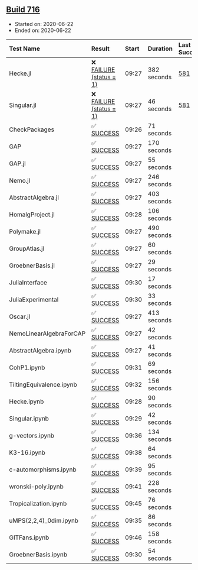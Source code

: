 ## [Build 716](https://oscarci.mathematik.uni-kl.de/job/oscar-julia-1.4/716/)

* Started on: 2020-06-22
* Ended on: 2020-06-22

| Test Name    | Result | Start | Duration | Last Success | First Failure |
|:-------------|:-------|:------|:---------|:-------------|:--------------|
| Hecke.jl | ❌ [FAILURE (status = 1)](https://oscarci.mathematik.uni-kl.de/job/oscar-julia-1.4/716/artifact/logs/build-716/Hecke.jl.log) | 09:27 | 382 seconds | [581](https://oscarci.mathematik.uni-kl.de/job/oscar-julia-1.4/581/) | [582](https://oscarci.mathematik.uni-kl.de/job/oscar-julia-1.4/582/) |
| Singular.jl | ❌ [FAILURE (status = 1)](https://oscarci.mathematik.uni-kl.de/job/oscar-julia-1.4/716/artifact/logs/build-716/Singular.jl.log) | 09:27 | 46 seconds | [581](https://oscarci.mathematik.uni-kl.de/job/oscar-julia-1.4/581/) | [582](https://oscarci.mathematik.uni-kl.de/job/oscar-julia-1.4/582/) |
| CheckPackages | ✅ [SUCCESS](https://oscarci.mathematik.uni-kl.de/job/oscar-julia-1.4/716/artifact/logs/build-716/CheckPackages.log) | 09:26 | 71 seconds |  |  |
| GAP | ✅ [SUCCESS](https://oscarci.mathematik.uni-kl.de/job/oscar-julia-1.4/716/artifact/logs/build-716/GAP.log) | 09:27 | 170 seconds |  |  |
| GAP.jl | ✅ [SUCCESS](https://oscarci.mathematik.uni-kl.de/job/oscar-julia-1.4/716/artifact/logs/build-716/GAP.jl.log) | 09:27 | 55 seconds |  |  |
| Nemo.jl | ✅ [SUCCESS](https://oscarci.mathematik.uni-kl.de/job/oscar-julia-1.4/716/artifact/logs/build-716/Nemo.jl.log) | 09:27 | 246 seconds |  |  |
| AbstractAlgebra.jl | ✅ [SUCCESS](https://oscarci.mathematik.uni-kl.de/job/oscar-julia-1.4/716/artifact/logs/build-716/AbstractAlgebra.jl.log) | 09:27 | 403 seconds |  |  |
| HomalgProject.jl | ✅ [SUCCESS](https://oscarci.mathematik.uni-kl.de/job/oscar-julia-1.4/716/artifact/logs/build-716/HomalgProject.jl.log) | 09:28 | 106 seconds |  |  |
| Polymake.jl | ✅ [SUCCESS](https://oscarci.mathematik.uni-kl.de/job/oscar-julia-1.4/716/artifact/logs/build-716/Polymake.jl.log) | 09:27 | 490 seconds |  |  |
| GroupAtlas.jl | ✅ [SUCCESS](https://oscarci.mathematik.uni-kl.de/job/oscar-julia-1.4/716/artifact/logs/build-716/GroupAtlas.jl.log) | 09:27 | 60 seconds |  |  |
| GroebnerBasis.jl | ✅ [SUCCESS](https://oscarci.mathematik.uni-kl.de/job/oscar-julia-1.4/716/artifact/logs/build-716/GroebnerBasis.jl.log) | 09:27 | 29 seconds |  |  |
| JuliaInterface | ✅ [SUCCESS](https://oscarci.mathematik.uni-kl.de/job/oscar-julia-1.4/716/artifact/logs/build-716/JuliaInterface.log) | 09:30 | 17 seconds |  |  |
| JuliaExperimental | ✅ [SUCCESS](https://oscarci.mathematik.uni-kl.de/job/oscar-julia-1.4/716/artifact/logs/build-716/JuliaExperimental.log) | 09:30 | 33 seconds |  |  |
| Oscar.jl | ✅ [SUCCESS](https://oscarci.mathematik.uni-kl.de/job/oscar-julia-1.4/716/artifact/logs/build-716/Oscar.jl.log) | 09:27 | 413 seconds |  |  |
| NemoLinearAlgebraForCAP | ✅ [SUCCESS](https://oscarci.mathematik.uni-kl.de/job/oscar-julia-1.4/716/artifact/logs/build-716/NemoLinearAlgebraForCAP.log) | 09:27 | 42 seconds |  |  |
| AbstractAlgebra.ipynb | ✅ [SUCCESS](https://oscarci.mathematik.uni-kl.de/job/oscar-julia-1.4/716/artifact/logs/build-716/AbstractAlgebra.ipynb.log) | 09:27 | 41 seconds |  |  |
| CohP1.ipynb | ✅ [SUCCESS](https://oscarci.mathematik.uni-kl.de/job/oscar-julia-1.4/716/artifact/logs/build-716/CohP1.ipynb.log) | 09:31 | 69 seconds |  |  |
| TiltingEquivalence.ipynb | ✅ [SUCCESS](https://oscarci.mathematik.uni-kl.de/job/oscar-julia-1.4/716/artifact/logs/build-716/TiltingEquivalence.ipynb.log) | 09:32 | 156 seconds |  |  |
| Hecke.ipynb | ✅ [SUCCESS](https://oscarci.mathematik.uni-kl.de/job/oscar-julia-1.4/716/artifact/logs/build-716/Hecke.ipynb.log) | 09:28 | 90 seconds |  |  |
| Singular.ipynb | ✅ [SUCCESS](https://oscarci.mathematik.uni-kl.de/job/oscar-julia-1.4/716/artifact/logs/build-716/Singular.ipynb.log) | 09:29 | 42 seconds |  |  |
| g-vectors.ipynb | ✅ [SUCCESS](https://oscarci.mathematik.uni-kl.de/job/oscar-julia-1.4/716/artifact/logs/build-716/g-vectors.ipynb.log) | 09:36 | 134 seconds |  |  |
| K3-16.ipynb | ✅ [SUCCESS](https://oscarci.mathematik.uni-kl.de/job/oscar-julia-1.4/716/artifact/logs/build-716/K3-16.ipynb.log) | 09:38 | 64 seconds |  |  |
| c-automorphisms.ipynb | ✅ [SUCCESS](https://oscarci.mathematik.uni-kl.de/job/oscar-julia-1.4/716/artifact/logs/build-716/c-automorphisms.ipynb.log) | 09:39 | 95 seconds |  |  |
| wronski-poly.ipynb | ✅ [SUCCESS](https://oscarci.mathematik.uni-kl.de/job/oscar-julia-1.4/716/artifact/logs/build-716/wronski-poly.ipynb.log) | 09:41 | 228 seconds |  |  |
| Tropicalization.ipynb | ✅ [SUCCESS](https://oscarci.mathematik.uni-kl.de/job/oscar-julia-1.4/716/artifact/logs/build-716/Tropicalization.ipynb.log) | 09:45 | 76 seconds |  |  |
| uMPS(2,2,4)_0dim.ipynb | ✅ [SUCCESS](https://oscarci.mathematik.uni-kl.de/job/oscar-julia-1.4/716/artifact/logs/build-716/uMPS-2-2-4-_0dim.ipynb.log) | 09:35 | 86 seconds |  |  |
| GITFans.ipynb | ✅ [SUCCESS](https://oscarci.mathematik.uni-kl.de/job/oscar-julia-1.4/716/artifact/logs/build-716/GITFans.ipynb.log) | 09:46 | 158 seconds |  |  |
| GroebnerBasis.ipynb | ✅ [SUCCESS](https://oscarci.mathematik.uni-kl.de/job/oscar-julia-1.4/716/artifact/logs/build-716/GroebnerBasis.ipynb.log) | 09:30 | 54 seconds |  |  |
